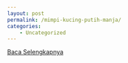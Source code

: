 ```yaml
---
layout: post
permalink: /mimpi-kucing-putih-manja/
categories:
    - Uncategorized
---
```


[Baca Selengkapnya](/01)